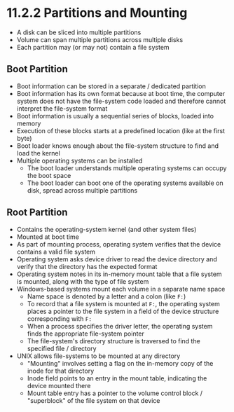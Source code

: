 # 11.2.2 Partitions and Mounting

* A disk can be sliced into multiple partitions
* Volume can span multiple partitions across multiple disks
* Each partition may (or may not) contain a file system

## Boot Partition

* Boot information can be stored in a separate / dedicated partition
* Boot information has its own format because at boot time, the computer system does not have the file-system code loaded and therefore cannot interpret the file-system format
* Boot information is usually a sequential series of blocks, loaded into memory
* Execution of these blocks starts at a predefined location (like at the first byte)
* Boot loader knows enough about the file-system structure to find and load the kernel
* Multiple operating systems can be installed
  * The boot loader understands multiple operating systems can occupy the boot space
  * The boot loader can boot one of the operating systems available on disk, spread across multiple partitions

## Root Partition

* Contains the operating-system kernel (and other system files)
* Mounted at boot time
* As part of mounting process, operating system verifies that the device contains a valid file system
* Operating system asks device driver to read the device directory and verify that the directory has the expected format
* Operating system notes in its in-memory mount table that a file system is mounted, along with the type of file system
* Windows-based systems mount each volume in a separate name space
  * Name space is denoted by a letter and a colon (like `F:`)
  * To record that a file system is mounted at `F:`, the operating system places a pointer to the file system in a field of the device structure corresponding with `F:`
  * When a process specifies the driver letter, the operating system finds the appropriate file-system pointer
  * The file-system's directory structure is traversed to find the specified file / directory
* UNIX allows file-systems to be mounted at any directory
  * "Mounting" involves setting a flag on the in-memory copy of the inode for that directory
  * Inode field points to an entry in the mount table, indicating the device mounted there
  * Mount table entry has a pointer to the volume control block / "superblock" of the file system on that device
